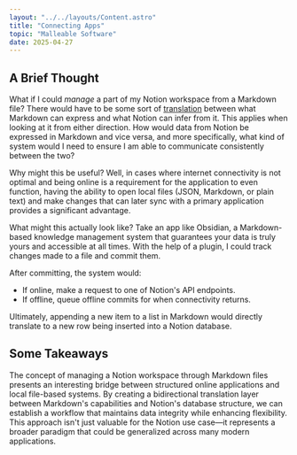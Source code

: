 ```yaml
---
layout: "../../layouts/Content.astro"
title: "Connecting Apps"
topic: "Malleable Software"
date: 2025-04-27
---
```


## A Brief Thought

What if I could _manage_ a part of my Notion workspace from a Markdown file? There would have to be some sort of [translation](https://www.inkandswitch.com/cambria/) between what Markdown can express and what Notion can infer from it. This applies when looking at it from either direction. How would data from Notion be expressed in Markdown and vice versa, and more specifically, what kind of system would I need to ensure I am able to communicate consistently between the two?

Why might this be useful? Well, in cases where internet connectivity is not optimal and being online is a requirement for the application to even function, having the ability to open local files (JSON, Markdown, or plain text) and make changes that can later sync with a primary application provides a significant advantage.

What might this actually look like? Take an app like Obsidian, a Markdown-based knowledge management system that guarantees your data is truly yours and accessible at all times. With the help of a plugin, I could track changes made to a file and commit them.

After committing, the system would:

- If online, make a request to one of Notion's API endpoints.
- If offline, queue offline commits for when connectivity returns.

Ultimately, appending a new item to a list in Markdown would directly translate to a new row being inserted into a Notion database.

## Some Takeaways

The concept of managing a Notion workspace through Markdown files presents an interesting bridge between structured online applications and local file-based systems. By creating a bidirectional translation layer between Markdown's capabilities and Notion's database structure, we can establish a workflow that maintains data integrity while enhancing flexibility. This approach isn't just valuable for the Notion use case—it represents a broader paradigm that could be generalized across many modern applications.
